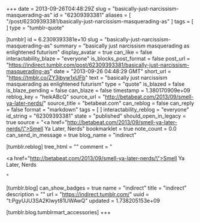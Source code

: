 +++
date = 2013-09-26T04:48:29Z
slug = "basically-just-narcissism-masquerading-as"
id = "62309393381"
aliases = [ "/post/62309393381/basically-just-narcissism-masquerading-as" ]
tags = [ ]
type = "tumblr-quote"

[tumblr]
id = 6.2309393381e+10
slug = "basically-just-narcissism-masquerading-as"
summary = "basically just narcissism masquerading as enlightened futurism"
display_avatar = true
can_like = false
interactability_blaze = "everyone"
is_blocks_post_format = false
post_url = "https://indirect.tumblr.com/post/62309393381/basically-just-narcissism-masquerading-as"
date = "2013-09-26 04:48:29 GMT"
short_url = "https://tmblr.co/ZY3jbyw1xUFb"
text = "basically just narcissism masquerading as enlightened futurism"
type = "quote"
is_blazed = false
is_blaze_pending = false
can_blaze = false
timestamp = 1.380170909e+09
reblog_key = "heikABcQ"
source_url = "http://betabeat.com/2013/09/smell-ya-later-nerds/"
source_title = "betabeat.com"
can_reblog = false
can_reply = false
format = "markdown"
tags = [ ]
interactability_reblog = "everyone"
id_string = "62309393381"
state = "published"
should_open_in_legacy = true
source = "<a href=\"http://betabeat.com/2013/09/smell-ya-later-nerds/\">Smell Ya Later, Nerds</a>"
bookmarklet = true
note_count = 0.0
can_send_in_message = true
blog_name = "indirect"

[tumblr.reblog]
tree_html = ""
comment = "<p><a href=\"http://betabeat.com/2013/09/smell-ya-later-nerds/\">Smell Ya Later, Nerds</a></p>"

[tumblr.blog]
can_show_badges = true
name = "indirect"
title = "indirect"
description = ""
url = "https://indirect.tumblr.com/"
uuid = "t:PgyUJU3SA2Klwyt81UWAwQ"
updated = 1.738205153e+09

[tumblr.blog.tumblrmart_accessories]
+++
